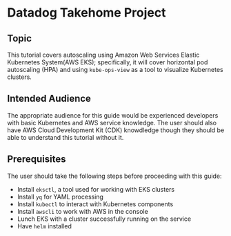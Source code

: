 # Datadog Takehome Project

## Topic

This tutorial covers autoscaling using Amazon Web Services Elastic Kubernetes System(AWS EKS); specifically, it will cover horizontal pod autoscaling (HPA) and using `kube-ops-view` as a tool to visualize Kubernetes clusters.

## Intended Audience

The appropriate audience for this guide would be experienced developers with basic Kubernetes and AWS service knowledge. The user should also have AWS Cloud Development Kit (CDK) knowdledge though they should be able to understand this tutorial without it. 

## Prerequisites

The user should take the following steps before proceeding with this guide:
- Install `eksctl`, a tool used for working with EKS clusters
- Install `yq` for YAML processing
- Install `kubectl` to interact with Kubernetes components
- Install `awscli` to work with AWS in the console
- Lunch EKS with a cluster successfully running on the service
- Have `helm` installed

